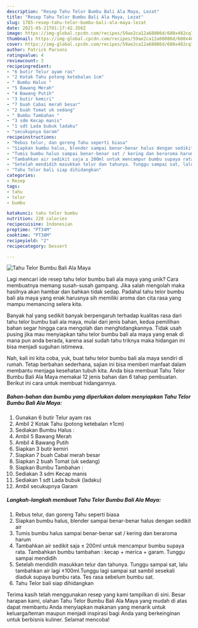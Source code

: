 ```yaml
---
description: "Resep Tahu Telor Bumbu Bali Ala Maya, Lezat"
title: "Resep Tahu Telor Bumbu Bali Ala Maya, Lezat"
slug: 1785-resep-tahu-telor-bumbu-bali-ala-maya-lezat
date: 2021-05-21T01:17:42.356Z
image: https://img-global.cpcdn.com/recipes/59ae2ca12a68086d/680x482cq70/tahu-telor-bumbu-bali-ala-maya-foto-resep-utama.jpg
thumbnail: https://img-global.cpcdn.com/recipes/59ae2ca12a68086d/680x482cq70/tahu-telor-bumbu-bali-ala-maya-foto-resep-utama.jpg
cover: https://img-global.cpcdn.com/recipes/59ae2ca12a68086d/680x482cq70/tahu-telor-bumbu-bali-ala-maya-foto-resep-utama.jpg
author: Patrick Parsons
ratingvalue: 4
reviewcount: 3
recipeingredient:
- "6 butir Telur ayam ras"
- "2 Kotak Tahu potong ketebalan 1cm"
- " Bumbu Halus "
- "5 Bawang Merah"
- "4 Bawang Putih"
- "3 butir kemiri"
- "7 buah Cabai merah besar"
- "2 buah Tomat uk sedang"
- " Bumbu Tambahan "
- "3 sdm Kecap manis"
- "1 sdt Lada bubuk ladaku"
- "secukupnya Garam"
recipeinstructions:
- "Rebus telur, dan goreng Tahu seperti biasa"
- "Siapkan bumbu halus, blender sampai benar-benar halus dengan sedikit air"
- "Tumis bumbu halus sampai benar-benar sat / kering dan beraroma harum"
- "Tambahkan air sedikit saja ± 200ml untuk mencampur bumbu supaya rata. Tambahkan bumbu tambahan : kecap + merica + garam. Tunggu sampai mendidih"
- "Setelah mendidih masukkan telur dan tahunya. Tunggu sampai sat, lalu tambahkan air lagi ±100ml.Tunggu lagi sampai sat sambil sesekali diaduk supaya bumbu rata. Tes rasa sebelum bumbu sat."
- "Tahu Telor bali siap dihidangkan"
categories:
- Resep
tags:
- tahu
- telor
- bumbu

katakunci: tahu telor bumbu 
nutrition: 228 calories
recipecuisine: Indonesian
preptime: "PT34M"
cooktime: "PT38M"
recipeyield: "2"
recipecategory: Dessert

---
```



![Tahu Telor Bumbu Bali Ala Maya](https://img-global.cpcdn.com/recipes/59ae2ca12a68086d/680x482cq70/tahu-telor-bumbu-bali-ala-maya-foto-resep-utama.jpg)

Lagi mencari ide resep tahu telor bumbu bali ala maya yang unik? Cara membuatnya memang susah-susah gampang. Jika salah mengolah maka hasilnya akan hambar dan bahkan tidak sedap. Padahal tahu telor bumbu bali ala maya yang enak harusnya sih memiliki aroma dan cita rasa yang mampu memancing selera kita.



Banyak hal yang sedikit banyak berpengaruh terhadap kualitas rasa dari tahu telor bumbu bali ala maya, mulai dari jenis bahan, kedua pemilihan bahan segar hingga cara mengolah dan menghidangkannya. Tidak usah pusing jika mau menyiapkan tahu telor bumbu bali ala maya yang enak di mana pun anda berada, karena asal sudah tahu triknya maka hidangan ini bisa menjadi suguhan istimewa.


Nah, kali ini kita coba, yuk, buat tahu telor bumbu bali ala maya sendiri di rumah. Tetap berbahan sederhana, sajian ini bisa memberi manfaat dalam membantu menjaga kesehatan tubuh kita. Anda bisa membuat Tahu Telor Bumbu Bali Ala Maya memakai 12 jenis bahan dan 6 tahap pembuatan. Berikut ini cara untuk membuat hidangannya.

<!--inarticleads1-->

##### Bahan-bahan dan bumbu yang diperlukan dalam menyiapkan Tahu Telor Bumbu Bali Ala Maya:

1. Gunakan 6 butir Telur ayam ras
1. Ambil 2 Kotak Tahu (potong ketebalan ±1cm)
1. Sediakan  Bumbu Halus :
1. Ambil 5 Bawang Merah
1. Ambil 4 Bawang Putih
1. Siapkan 3 butir kemiri
1. Siapkan 7 buah Cabai merah besar
1. Siapkan 2 buah Tomat (uk sedang)
1. Siapkan  Bumbu Tambahan :
1. Sediakan 3 sdm Kecap manis
1. Sediakan 1 sdt Lada bubuk (ladaku)
1. Ambil secukupnya Garam




<!--inarticleads2-->

##### Langkah-langkah membuat Tahu Telor Bumbu Bali Ala Maya:

1. Rebus telur, dan goreng Tahu seperti biasa
1. Siapkan bumbu halus, blender sampai benar-benar halus dengan sedikit air
1. Tumis bumbu halus sampai benar-benar sat / kering dan beraroma harum
1. Tambahkan air sedikit saja ± 200ml untuk mencampur bumbu supaya rata. Tambahkan bumbu tambahan : kecap + merica + garam. Tunggu sampai mendidih
1. Setelah mendidih masukkan telur dan tahunya. Tunggu sampai sat, lalu tambahkan air lagi ±100ml.Tunggu lagi sampai sat sambil sesekali diaduk supaya bumbu rata. Tes rasa sebelum bumbu sat.
1. Tahu Telor bali siap dihidangkan




Terima kasih telah menggunakan resep yang kami tampilkan di sini. Besar harapan kami, olahan Tahu Telor Bumbu Bali Ala Maya yang mudah di atas dapat membantu Anda menyiapkan makanan yang menarik untuk keluarga/teman maupun menjadi inspirasi bagi Anda yang berkeinginan untuk berbisnis kuliner. Selamat mencoba!
